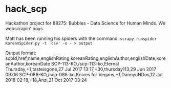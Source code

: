 # hack_scp
Hackathon project for 88275: Bubbles - Data Science for Human Minds. We webscrapin' boys

Matt has been running his spiders with the command:
`scrapy runspider KoreanSpider.py -t 'csv' -o - > output`

Output format:
scpId,href,name,englishRating,koreanRating,englishAuthor,englishDate,koreanAuthor,koreanDate
SCP-113-KO,/scp-113-ko,Eternal Thursday,+1,tasteisgone,27 Jul 2017 13:17,+30,thursday113,29 Jun 2017 09:06
SCP-086-KO,/scp-086-ko,Knives for Vegans,+1,DannyuNDos,12 Jul 2018 02:18,+18,Anzi,21 Oct 2017 03:24
